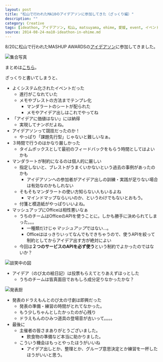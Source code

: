 ```yaml
---
layout: post
title: "松山で行われたMA10のアイデアソンに参加してきた（ざっくり編）"
description: ""
category: Creative
tags: [ideathon, アイデアソン, 松山, matsuyama, ehime, 愛媛, event, イベント, レポート,report]
source: 2014-08-24-ma10-ideathon-in-ehime.md
---
```


8/20に松山で行われたMASHUP AWARDSの[アイデアソン](http://mashupawards.doorkeeper.jp/events/13539)に参加してきました。

![](https://pbs.twimg.com/media/Bve5DlZCcAARcPh.jpg "集合写真")

まとめは[こちら](http://togetter.com/li/708984?page=1)。

ざっくりと書いてしまうと、

* よくシステム化されたイベントだった
	* 進行がこなれていた
	* メモやブレストの方法までテンプレ化
		* マンダラートのシートが配られた
		* メモやアイデア出しはこれでやってね
* 「アイデアに価値はない」には納得
	* 実現してナンボだよね。
* アイデアソンって競技だったのか！
	* やっぱり「課題先行型」じゃないと難しいなぁ。
* ３時間で行うのはかなり厳しかった
	* タイムボックスとして最初のフィードバックをもらう時間としてはよいかも
* マンダラートが制約になるのは個人的に厳しい
	* 指定しないと、ブレストがうまくいかないという過去の事例があったのかも
		* アイデアソンへの参加者がアイデア出しの訓練・実践が足りない場合は有効なのかもしれない
	* そもそもマンダラートの使い方知らない人もいるよね
		* マインドマップならいいのか、というわけでもないとおもう。
	* 付箋と模造紙がやっぱりいいよね。
* マッシュアップにOfficeは相性悪いなぁ
	* うちのチームはOfficeのAPIを使うことに。しかも勝手に決められてしまった。。。
	  * 一種類だけじゃ*マッシュアップ*ではない...。
	  * Officeははっきりいってなんでもできちゃうので、使うAPIを絞って制約としてからアイデア出す方が絶対によい
	* 今回は**２つのサービスのAPIを必ず使う**という制約でよかったのではないか？

![](http://pbs.twimg.com/media/BvenGHWCYAAtgYs.jpg "談笑中の図")

* アイデア（のび太の絵日記）は投票もらえてとりあえずほっとした
	* うちのチームは皆真面目でおもしろ成分足りなかったかな？

![](http://pbs.twimg.com/media/BveyGW2CcAEbae-.jpg "発表厨")

* 発表のドラえもんとのび太の寸劇は即興だった
	* 発表の準備・練習の時間がとれてなかった。
	* もう少しちゃんとしたかったのが心残り
	* ドラえもんのひみつ道具の登場音が古いって。。。。
* 最後に
	* 主催者の皆さまありがとうございました。
		* 飲食物の準備など本当に助かりました。
	* こういう機会はもっとやったほうがいいね
		* アイデア出しとか、整理とか、グループ意思決定とか練習を一杯したほうがいいと思う。



